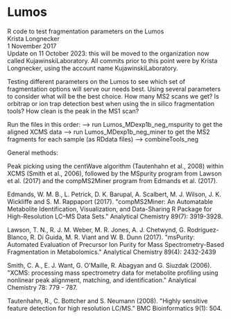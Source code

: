 # Lumos
R code to test fragmentation parameters on the Lumos\
Krista Longnecker\
1 November 2017\
Update on 11 October 2023: this will be moved to the organization now called KujawinskiLaboratory. All commits prior to this point were by Krista Longnecker, using the account name KujawinskiLaboratory.
 

Testing different parameters on the Lumos to see which set of fragmentation options will serve our needs best. Using several parameters to consider what will be the best choice. How many MS2 scans we get? Is orbitrap or ion trap detection best when using the in silico fragmentation tools? How clean is the peak in the MS1 scan? 

Run the files in this order:
--> run Lumos_MDexp1b_neg_mspurity to get the aligned XCMS data
--> run Lumos_MDexp1b_neg_miner to get the MS2 fragments for each sample (as RDdata files)
--> combineTools_neg

General methods:

Peak picking using the centWave algorithm (Tautenhahn et al., 2008) within XCMS (Smith et al., 2006), followed by the MSpurity program from Lawson et al. (2017) and the compMS2Miner program from Edmands et al. (2017).


 Edmands, W. M. B., L. Petrick, D. K. Barupal, A. Scalbert, M. J. Wilson, J. K. Wickliffe and S. M. Rappaport (2017). "compMS2Miner: An Automatable Metabolite Identification, Visualization, and Data-Sharing R Package for High-Resolution LC–MS Data Sets." Analytical Chemistry 89(7): 3919-3928.
 
 Lawson, T. N., R. J. M. Weber, M. R. Jones, A. J. Chetwynd, G. Rodrı́guez-Blanco, R. Di Guida, M. R. Viant and W. B. Dunn (2017). "msPurity: Automated Evaluation of Precursor Ion Purity for Mass Spectrometry-Based Fragmentation in Metabolomics." Analytical Chemistry 89(4): 2432-2439
 
  Smith, C. A., E. J. Want, G. O'Maille, R. Abagyan and G. Siuzdak (2006). "XCMS: processing mass spectrometry data for metabolite profiling using nonlinear peak alignment, matching, and identification." Analytical Chemistry 78: 779 - 787. 
  
  Tautenhahn, R., C. Bottcher and S. Neumann (2008). "Highly sensitive feature detection for high resolution LC/MS." BMC Bioinformatics 9(1): 504.
